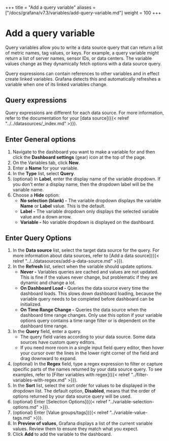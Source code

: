 +++
title = "Add a query variable"
aliases = ["/docs/grafana/v7.3/variables/add-query-variable.md"]
weight = 100
+++

# Add a query variable

Query variables allow you to write a data source query that can return a list of metric names, tag values, or keys. For example, a query variable might return a list of server names, sensor IDs, or data centers. The variable values change as they dynamically fetch options with a data source query.

Query expressions can contain references to other variables and in effect create linked variables. Grafana detects this and automatically refreshes a variable when one of its linked variables change.

## Query expressions

Query expressions are different for each data source. For more information, refer to the documentation for your [data source]({{< relref "../../datasources/_index.md" >}}).

## Enter General options

1. Navigate to the dashboard you want to make a variable for and then click the **Dashboard settings** (gear) icon at the top of the page.
1. On the Variables tab, click **New**.
1. Enter a **Name** for your variable.
1. In the **Type** list, select **Query**.
1. (optional) In **Label**, enter the display name of the variable dropdown. If you don't enter a display name, then the dropdown label will be the variable name.
1. Choose a **Hide** option:
   - **No selection (blank) -** The variable dropdown displays the variable **Name** or **Label** value. This is the default.
   - **Label -** The variable dropdown only displays the selected variable value and a down arrow.
   - **Variable -** No variable dropdown is displayed on the dashboard.

## Enter Query Options

1. In the **Data source** list, select the target data source for the query. For more information about data sources, refer to [Add a data source]({{< relref "../../datasources/add-a-data-source.md" >}}).
1. In the **Refresh** list, select when the variable should update options.
   - **Never -** Variables queries are cached and values are not updated. This is fine if the values never change, but problematic if they are dynamic and change a lot.
   - **On Dashboard Load -** Queries the data source every time the dashboard loads. This slows down dashboard loading, because the variable query needs to be completed before dashboard can be initialized.
   - **On Time Range Change -** Queries the data source when the dashboard time range changes. Only use this option if your variable options query contains a time range filter or is dependent on the dashboard time range.
1. In the **Query** field, enter a query.
   - The query field varies according to your data source. Some data sources have custom query editors.
   - If you need more room in a single input field query editor, then hover your cursor over the lines in the lower right corner of the field and drag downward to expand.
1. (optional) In the **Regex** field, type a regex expression to filter or capture specific parts of the names returned by your data source query. To see examples, refer to [Filter variables with regex]({{< relref "../filter-variables-with-regex.md" >}}).
1. In the **Sort** list, select the sort order for values to be displayed in the dropdown list. The default option, **Disabled**, means that the order of options returned by your data source query will be used.
1. (optional) Enter [Selection Options]({{< relref "../variable-selection-options.md" >}}).
1. (optional) Enter [Value groups/tags]({{< relref "../variable-value-tags.md" >}}).
1. In **Preview of values**, Grafana displays a list of the current variable values. Review them to ensure they match what you expect.
1. Click **Add** to add the variable to the dashboard.
